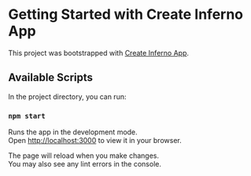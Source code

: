 # Getting Started with Create Inferno App

This project was bootstrapped with [Create Inferno App](https://github.com/infernojs/create-inferno-app).

## Available Scripts

In the project directory, you can run:

### `npm start`

Runs the app in the development mode.\
Open [http://localhost:3000](http://localhost:3000) to view it in your browser.

The page will reload when you make changes.\
You may also see any lint errors in the console.
